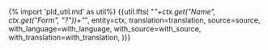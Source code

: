{% import 'pld_util.md' as util%}
{{util.lfts(
    "_"+ctx.get("Name", ctx.get("Form", "?"))+"_",
    entity=ctx,
    translation=translation,
    source=source,
    with_language=with_language,
    with_source=with_source,
    with_translation=with_translation,
)}}